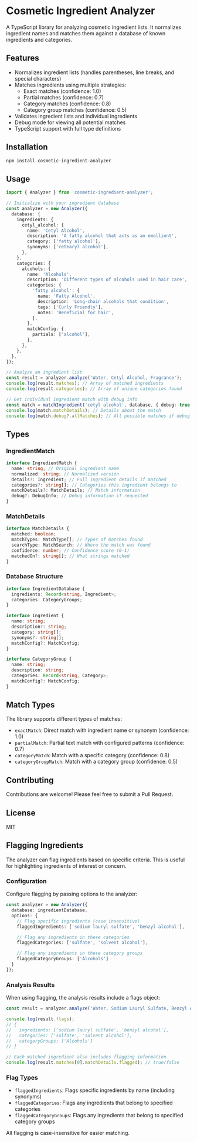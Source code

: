 # Cosmetic Ingredient Analyzer

A TypeScript library for analyzing cosmetic ingredient lists. It normalizes ingredient names and matches them against a database of known ingredients and categories.

## Features

- Normalizes ingredient lists (handles parentheses, line breaks, and special characters)
- Matches ingredients using multiple strategies:
  - Exact matches (confidence: 1.0)
  - Partial matches (confidence: 0.7)
  - Category matches (confidence: 0.8)
  - Category group matches (confidence: 0.5)
- Validates ingredient lists and individual ingredients
- Debug mode for viewing all potential matches
- TypeScript support with full type definitions

## Installation

```bash
npm install cosmetic-ingredient-analyzer
```

## Usage

```typescript
import { Analyzer } from 'cosmetic-ingredient-analyzer';

// Initialize with your ingredient database
const analyzer = new Analyzer({
  database: {
    ingredients: {
      cetyl_alcohol: {
        name: 'Cetyl Alcohol',
        description: 'A fatty alcohol that acts as an emollient',
        category: ['fatty alcohol'],
        synonyms: ['cetearyl alcohol'],
      },
    },
    categories: {
      alcohols: {
        name: 'Alcohols',
        description: 'Different types of alcohols used in hair care',
        categories: {
          'fatty alcohol': {
            name: 'Fatty Alcohol',
            description: 'Long-chain alcohols that condition',
            tags: ['Curly Friendly'],
            notes: 'Beneficial for hair',
          },
        },
        matchConfig: {
          partials: ['alcohol'],
        },
      },
    },
  },
});

// Analyze an ingredient list
const result = analyzer.analyze('Water, Cetyl Alcohol, Fragrance');
console.log(result.matches); // Array of matched ingredients
console.log(result.categories); // Array of unique categories found

// Get individual ingredient match with debug info
const match = matchIngredient('cetyl alcohol', database, { debug: true });
console.log(match.matchDetails); // Details about the match
console.log(match.debug?.allMatches); // All possible matches if debug enabled
```

## Types

### IngredientMatch

```typescript
interface IngredientMatch {
  name: string; // Original ingredient name
  normalized: string; // Normalized version
  details?: Ingredient; // Full ingredient details if matched
  categories?: string[]; // Categories this ingredient belongs to
  matchDetails?: MatchDetails; // Match information
  debug?: DebugInfo; // Debug information if requested
}
```

### MatchDetails

```typescript
interface MatchDetails {
  matched: boolean;
  matchTypes: MatchType[]; // Types of matches found
  searchType: MatchSearch; // Where the match was found
  confidence: number; // Confidence score (0-1)
  matchedOn?: string[]; // What strings matched
}
```

### Database Structure

```typescript
interface IngredientDatabase {
  ingredients: Record<string, Ingredient>;
  categories: CategoryGroups;
}

interface Ingredient {
  name: string;
  description?: string;
  category: string[];
  synonyms?: string[];
  matchConfig?: MatchConfig;
}

interface CategoryGroup {
  name: string;
  description: string;
  categories: Record<string, Category>;
  matchConfig?: MatchConfig;
}
```

## Match Types

The library supports different types of matches:

- `exactMatch`: Direct match with ingredient name or synonym (confidence: 1.0)
- `partialMatch`: Partial text match with configured patterns (confidence: 0.7)
- `categoryMatch`: Match with a specific category (confidence: 0.8)
- `categoryGroupMatch`: Match with a category group (confidence: 0.5)

## Contributing

Contributions are welcome! Please feel free to submit a Pull Request.

## License

MIT

## Flagging Ingredients

The analyzer can flag ingredients based on specific criteria. This is useful for highlighting ingredients of interest or concern.

### Configuration

Configure flagging by passing options to the analyzer:

```typescript
const analyzer = new Analyzer({
  database: ingredientDatabase,
  options: {
    // Flag specific ingredients (case insensitive)
    flaggedIngredients: ['sodium lauryl sulfate', 'benzyl alcohol'],

    // Flag any ingredients in these categories
    flaggedCategories: ['sulfate', 'solvent alcohol'],

    // Flag any ingredients in these category groups
    flaggedCategoryGroups: ['Alcohols']
  }
});
```

### Analysis Results

When using flagging, the analysis results include a flags object:

```typescript
const result = analyzer.analyze('Water, Sodium Lauryl Sulfate, Benzyl Alcohol');

console.log(result.flags);
// {
//   ingredients: ['sodium lauryl sulfate', 'benzyl alcohol'],
//   categories: ['sulfate', 'solvent alcohol'],
//   categoryGroups: ['Alcohols']
// }

// Each matched ingredient also includes flagging information
console.log(result.matches[0].matchDetails.flagged); // true/false
```

### Flag Types

- `flaggedIngredients`: Flags specific ingredients by name (including synonyms)
- `flaggedCategories`: Flags any ingredients that belong to specified categories
- `flaggedCategoryGroups`: Flags any ingredients that belong to specified category groups

All flagging is case-insensitive for easier matching.
